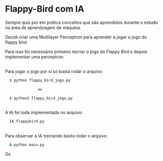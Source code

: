 # Flappy-Bird com IA </br>



Sempre quis por em prática conceitos que são aprendidos durante o estudo na área de aprendzagem de máquina. </br>

Decidi criar uma Multilayer Perceptron para aprender a jogar o jogo do flappy bird. </br>

Para isso foi necessário primeiro recriar o jogo do Flappy Bird e depois implementar uma perceptron. 

</br>Para jogar o jogo por si só basta rodar o arquivo:</br>
```sh
  $ python flappy_bird_jogo.py
               
               ou

  $ python3 flappy_bird_jogo.py
```

</br>A IA foi toda implementada no arquivo: </br>
```sh
  IA_flappybird.py
```

</br> Para observar a IA treinando basta rodar o arquivo: </br>
```sh
  & python main.py
```

Os 